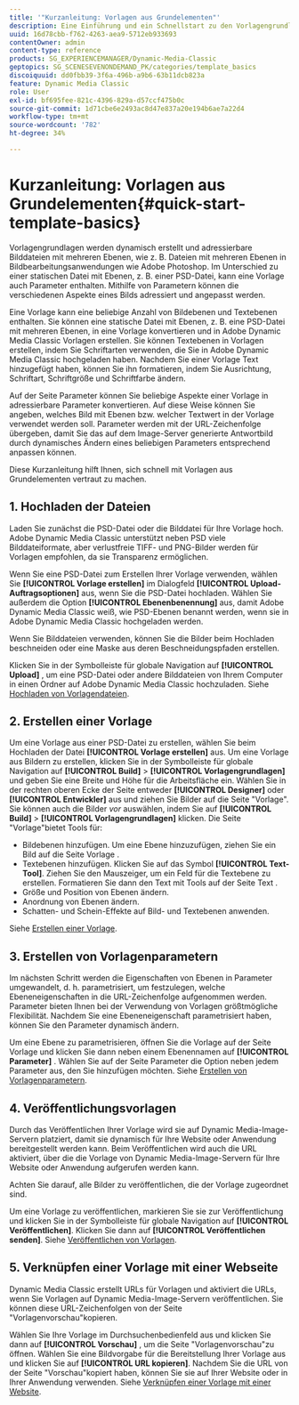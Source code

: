 ```yaml
---
title: '"Kurzanleitung: Vorlagen aus Grundelementen"'
description: Eine Einführung und ein Schnellstart zu den Vorlagengrundlagen , die Ihnen dabei helfen, schnell zu arbeiten.
uuid: 16d78cbb-f762-4263-aea9-5712eb933693
contentOwner: admin
content-type: reference
products: SG_EXPERIENCEMANAGER/Dynamic-Media-Classic
geptopics: SG_SCENESEVENONDEMAND_PK/categories/template_basics
discoiquuid: dd0fbb39-3f6a-496b-a9b6-63b11dcb823a
feature: Dynamic Media Classic
role: User
exl-id: bf695fee-821c-4396-829a-d57ccf475b0c
source-git-commit: 1d71cbe6e2493ac8d47e837a20e194b6ae7a22d4
workflow-type: tm+mt
source-wordcount: '782'
ht-degree: 34%

---
```


# Kurzanleitung: Vorlagen aus Grundelementen{#quick-start-template-basics}

Vorlagengrundlagen werden dynamisch erstellt und adressierbare Bilddateien mit mehreren Ebenen, wie z. B. Dateien mit mehreren Ebenen in Bildbearbeitungsanwendungen wie Adobe Photoshop. Im Unterschied zu einer statischen Datei mit Ebenen, z. B. einer PSD-Datei, kann eine Vorlage auch Parameter enthalten. Mithilfe von Parametern können die verschiedenen Aspekte eines Bilds adressiert und angepasst werden.

Eine Vorlage kann eine beliebige Anzahl von Bildebenen und Textebenen enthalten. Sie können eine statische Datei mit Ebenen, z. B. eine PSD-Datei mit mehreren Ebenen, in eine Vorlage konvertieren und in Adobe Dynamic Media Classic Vorlagen erstellen. Sie können Textebenen in Vorlagen erstellen, indem Sie Schriftarten verwenden, die Sie in Adobe Dynamic Media Classic hochgeladen haben. Nachdem Sie einer Vorlage Text hinzugefügt haben, können Sie ihn formatieren, indem Sie Ausrichtung, Schriftart, Schriftgröße und Schriftfarbe ändern.

Auf der Seite Parameter können Sie beliebige Aspekte einer Vorlage in adressierbare Parameter konvertieren. Auf diese Weise können Sie angeben, welches Bild mit Ebenen bzw. welcher Textwert in der Vorlage verwendet werden soll. Parameter werden mit der URL-Zeichenfolge übergeben, damit Sie das auf dem Image-Server generierte Antwortbild durch dynamisches Ändern eines beliebigen Parameters entsprechend anpassen können.

Diese Kurzanleitung hilft Ihnen, sich schnell mit Vorlagen aus Grundelementen vertraut zu machen.

## 1. Hochladen der Dateien

Laden Sie zunächst die PSD-Datei oder die Bilddatei für Ihre Vorlage hoch. Adobe Dynamic Media Classic unterstützt neben PSD viele Bilddateiformate, aber verlustfreie TIFF- und PNG-Bilder werden für Vorlagen empfohlen, da sie Transparenz ermöglichen.

Wenn Sie eine PSD-Datei zum Erstellen Ihrer Vorlage verwenden, wählen Sie **[!UICONTROL Vorlage erstellen]** im Dialogfeld **[!UICONTROL Upload-Auftragsoptionen]** aus, wenn Sie die PSD-Datei hochladen. Wählen Sie außerdem die Option **[!UICONTROL Ebenenbenennung]** aus, damit Adobe Dynamic Media Classic weiß, wie PSD-Ebenen benannt werden, wenn sie in Adobe Dynamic Media Classic hochgeladen werden.

Wenn Sie Bilddateien verwenden, können Sie die Bilder beim Hochladen beschneiden oder eine Maske aus deren Beschneidungspfaden erstellen.

Klicken Sie in der Symbolleiste für globale Navigation auf **[!UICONTROL Upload]** , um eine PSD-Datei oder andere Bilddateien von Ihrem Computer in einen Ordner auf Adobe Dynamic Media Classic hochzuladen. Siehe [Hochladen von Vorlagendateien](uploading-template-files.md#uploading_template_files).

## 2. Erstellen einer Vorlage

Um eine Vorlage aus einer PSD-Datei zu erstellen, wählen Sie beim Hochladen der Datei **[!UICONTROL Vorlage erstellen]** aus. Um eine Vorlage aus Bildern zu erstellen, klicken Sie in der Symbolleiste für globale Navigation auf **[!UICONTROL Build]** > **[!UICONTROL Vorlagengrundlagen]** und geben Sie eine Breite und Höhe für die Arbeitsfläche ein. Wählen Sie in der rechten oberen Ecke der Seite entweder **[!UICONTROL Designer]** oder **[!UICONTROL Entwickler]** aus und ziehen Sie Bilder auf die Seite &quot;Vorlage&quot;. Sie können auch die Bilder *vor* auswählen, indem Sie auf **[!UICONTROL Build]** > **[!UICONTROL Vorlagengrundlagen]** klicken. Die Seite &quot;Vorlage&quot;bietet Tools für:

* Bildebenen hinzufügen. Um eine Ebene hinzuzufügen, ziehen Sie ein Bild auf die Seite Vorlage .
* Textebenen hinzufügen. Klicken Sie auf das Symbol **[!UICONTROL Text-Tool]**. Ziehen Sie den Mauszeiger, um ein Feld für die Textebene zu erstellen. Formatieren Sie dann den Text mit Tools auf der Seite Text .
* Größe und Position von Ebenen ändern.
* Anordnung von Ebenen ändern.
* Schatten- und Schein-Effekte auf Bild- und Textebenen anwenden. 

Siehe [Erstellen einer Vorlage](creating-template.md#creating_a_template).

## 3. Erstellen von Vorlagenparametern

Im nächsten Schritt werden die Eigenschaften von Ebenen in Parameter umgewandelt, d. h. parametrisiert, um festzulegen, welche Ebeneneigenschaften in die URL-Zeichenfolge aufgenommen werden. Parameter bieten Ihnen bei der Verwendung von Vorlagen größtmögliche Flexibilität. Nachdem Sie eine Ebeneneigenschaft parametrisiert haben, können Sie den Parameter dynamisch ändern.

Um eine Ebene zu parametrisieren, öffnen Sie die Vorlage auf der Seite Vorlage und klicken Sie dann neben einem Ebenennamen auf **[!UICONTROL Parameter]** . Wählen Sie auf der Seite Parameter die Option neben jedem Parameter aus, den Sie hinzufügen möchten. Siehe [Erstellen von Vorlagenparametern](creating-template-parameters.md#creating_template_parameters).

## 4. Veröffentlichungsvorlagen

Durch das Veröffentlichen Ihrer Vorlage wird sie auf Dynamic Media-Image-Servern platziert, damit sie dynamisch für Ihre Website oder Anwendung bereitgestellt werden kann. Beim Veröffentlichen wird auch die URL aktiviert, über die die Vorlage von Dynamic Media-Image-Servern für Ihre Website oder Anwendung aufgerufen werden kann.

Achten Sie darauf, alle Bilder zu veröffentlichen, die der Vorlage zugeordnet sind.

Um eine Vorlage zu veröffentlichen, markieren Sie sie zur Veröffentlichung und klicken Sie in der Symbolleiste für globale Navigation auf **[!UICONTROL Veröffentlichen]**. Klicken Sie dann auf **[!UICONTROL Veröffentlichen senden]**. Siehe [Veröffentlichen von Vorlagen](publishing-templates.md#publishing_templates).

## 5. Verknüpfen einer Vorlage mit einer Webseite

Dynamic Media Classic erstellt URLs für Vorlagen und aktiviert die URLs, wenn Sie Vorlagen auf Dynamic Media-Image-Servern veröffentlichen. Sie können diese URL-Zeichenfolgen von der Seite &quot;Vorlagenvorschau&quot;kopieren.

Wählen Sie Ihre Vorlage im Durchsuchenbedienfeld aus und klicken Sie dann auf **[!UICONTROL Vorschau]** , um die Seite &quot;Vorlagenvorschau&quot;zu öffnen. Wählen Sie eine Bildvorgabe für die Bereitstellung Ihrer Vorlage aus und klicken Sie auf **[!UICONTROL URL kopieren]**. Nachdem Sie die URL von der Seite &quot;Vorschau&quot;kopiert haben, können Sie sie auf Ihrer Website oder in Ihrer Anwendung verwenden. Siehe [Verknüpfen einer Vorlage mit einer Website](linking-template-web-page.md#linking_a_template_to_a_web_page).
